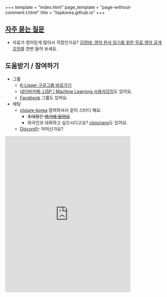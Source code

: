 +++
template = "index.html"
page_template = "page-without-comment.t.html"
title = "lispkorea.github.io"
+++

## [자주 묻는 질문](faq)

- 자료가 영어된게 많아서 걱정인가요? [김영태: 영어 원서 읽기를 위한 무료 영어 공개 강의](https://philoskim.github.io/english/)를 한번 들어 보세요.

## 도움받기 / 참여하기

- 그룹
  - <i class="fa-brands fa-google"></i> [K-Lisper 구글그룹 바로가기](https://groups.google.com/forum/#!forum/lisp-korea)
  - [네이버카페: LISP / Machine Learning 사용자모임](https://cafe.naver.com/lisper)도 있어요.
  - [<i class="fab fa-facebook"></i> Facebook](https://www.facebook.com/groups/defnclojure/) 그룹도 있어요.
- 채팅
  - [<i class="fab fa-slack"></i> clojure-korea](https://clojure-korea.slack.com/) 참여하셔서 같이 스터디 해요.
    - ~~초대장은 [여기에 있어요](https://clojure-korea-invitation.herokuapp.com/)~~
    - 외국인과 대화하고 싶으시다고요? [<i class="fab fa-slack"></i> clojurians](clojurians.net)도 있어요.
  - [<i class="fa-brands fa-discord"></i> Discord](https://discord.gg/aXjpm7GtJA)는 어떠신가요?




<iframe src="https://discord.com/widget?id=1181968466664767488&theme=light" width="80%" height="500" allowtransparency="true" frameborder="0" sandbox="allow-popups allow-popups-to-escape-sandbox allow-same-origin allow-scripts"></iframe>